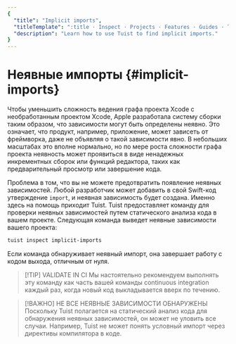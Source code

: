 ```yaml
---
{
  "title": "Implicit imports",
  "titleTemplate": ":title · Inspect · Projects · Features · Guides · Tuist",
  "description": "Learn how to use Tuist to find implicit imports."
}
---
```

# Неявные импорты {#implicit-imports}

Чтобы уменьшить сложность ведения графа проекта Xcode с необработанным проектом
Xcode, Apple разработала систему сборки таким образом, что зависимости могут
быть определены неявно. Это означает, что продукт, например, приложение, может
зависеть от фреймворка, даже не объявляя о такой зависимости явно. В небольших
масштабах это вполне нормально, но по мере роста сложности графа проекта
неявность может проявиться в виде ненадежных инкрементных сборок или функций
редактора, таких как предварительный просмотр или завершение кода.

Проблема в том, что вы не можете предотвратить появление неявных зависимостей.
Любой разработчик может добавить в свой Swift-код утверждение `import`, и
неявная зависимость будет создана. Именно здесь на помощь приходит Tuist. Tuist
предоставляет команду для проверки неявных зависимостей путем статического
анализа кода в вашем проекте. Следующая команда выведет неявные зависимости
вашего проекта:

```bash
tuist inspect implicit-imports
```

Если команда обнаруживает неявный импорт, она завершает работу с кодом выхода,
отличным от нуля.

> [!TIP] VALIDATE IN CI Мы настоятельно рекомендуем выполнять эту команду как
> часть вашей команды
> <LocalizedLink href="/guides/features/automate/continuous-integration">continuous
> integration</LocalizedLink> каждый раз, когда новый код выкладывается вверх по
> течению.

> [!ВАЖНО] НЕ ВСЕ НЕЯВНЫЕ ЗАВИСИМОСТИ ОБНАРУЖЕНЫ Поскольку Tuist полагается на
> статический анализ кода для обнаружения неявных зависимостей, он может не
> уловить все случаи. Например, Tuist не может понять условный импорт через
> директивы компилятора в коде.
